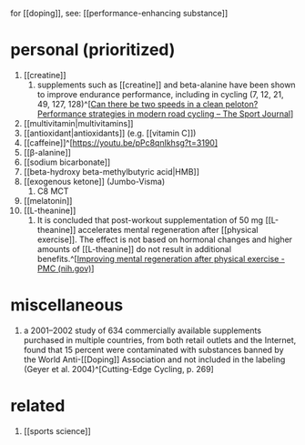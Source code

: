 for [[doping]], see: [[performance-enhancing substance]]
# personal (prioritized)
1. [[creatine]]
	1. supplements such as [[creatine]] and beta-alanine have been shown to improve endurance performance, including in cycling (7, 12, 21, 49, 127, 128)^[[Can there be two speeds in a clean peloton? Performance strategies in modern road cycling – The Sport Journal](https://thesportjournal.org/article/can-there-be-two-speeds-in-a-clean-peloton-performance-strategies-in-modern-road-cycling/)]
2. [[multivitamin|multivitamins]]
3. [[antioxidant|antioxidants]] (e.g. [[vitamin C]])
4. [[caffeine]]^[https://youtu.be/pPc8qnIkhsg?t=3190]
5. [[β-alanine]]
6. [[sodium bicarbonate]]
7. [[beta-hydroxy beta-methylbutyric acid|HMB]]
8. [[exogenous ketone]] (Jumbo-Visma)
	1. C8 MCT
9. [[melatonin]]
10. [[L-theanine]]
	1. It is concluded that post-workout supplementation of 50 mg [[L-theanine]] accelerates mental regeneration after [[physical exercise]]. The effect is not based on hormonal changes and higher amounts of [[L-theanine]] do not result in additional benefits.^[[Improving mental regeneration after physical exercise - PMC (nih.gov)](https://www.ncbi.nlm.nih.gov/pmc/articles/PMC3313114/)]

# miscellaneous
1. a 2001–2002 study of 634 commercially available supplements purchased in multiple countries, from both retail outlets and the Internet, found that 15 percent were contaminated with substances banned by the World Anti-[[Doping]] Association and not included in the labeling (Geyer et al. 2004)^[Cutting-Edge Cycling, p. 269]

# related
1. [[sports science]]